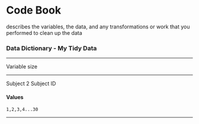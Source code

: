 Code Book
=========
describes the variables, the data, and any transformations or work that you performed to clean up the data

### Data Dictionary - My Tidy Data

-----------	----
Variable	size
-----------	----
Subject		2
		Subject ID
#### Values
	1,2,3,4...30
------------------------------